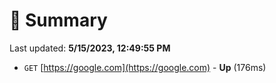 # 📖 Summary
Last updated: **5/15/2023, 12:49:55 PM**

- `GET` [https://google.com](https://google.com) - **Up** (176ms)
